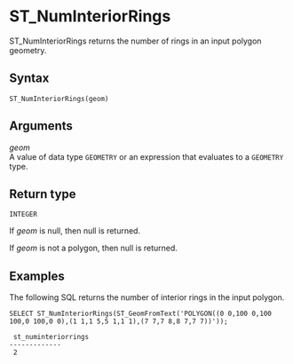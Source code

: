 # ST\_NumInteriorRings<a name="ST_NumInteriorRings-function"></a>

ST\_NumInteriorRings returns the number of rings in an input polygon geometry\. 

## Syntax<a name="ST_NumInteriorRings-function-syntax"></a>

```
ST_NumInteriorRings(geom)
```

## Arguments<a name="ST_NumInteriorRings-function-arguments"></a>

 *geom*   
A value of data type `GEOMETRY` or an expression that evaluates to a `GEOMETRY` type\.

## Return type<a name="ST_NumInteriorRings-function-return"></a>

`INTEGER`

If *geom* is null, then null is returned\. 

If *geom* is not a polygon, then null is returned\. 

## Examples<a name="ST_NumInteriorRings-function-examples"></a>

The following SQL returns the number of interior rings in the input polygon\. 

```
SELECT ST_NumInteriorRings(ST_GeomFromText('POLYGON((0 0,100 0,100 100,0 100,0 0),(1 1,1 5,5 1,1 1),(7 7,7 8,8 7,7 7))'));
```

```
 st_numinteriorrings
-------------
 2
```